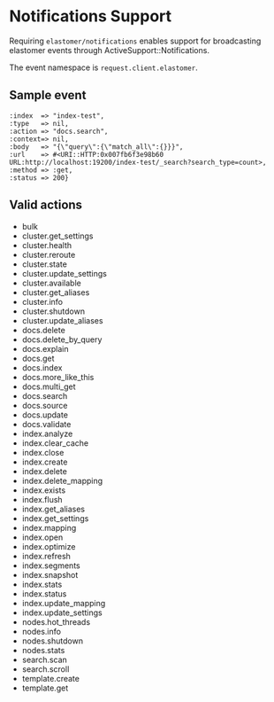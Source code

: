 # Notifications Support

Requiring `elastomer/notifications` enables support for broadcasting
elastomer events through ActiveSupport::Notifications.

The event namespace is `request.client.elastomer`.

## Sample event

```
:index  => "index-test",
:type   => nil,
:action => "docs.search",
:context=> nil,
:body   => "{\"query\":{\"match_all\":{}}}",
:url    => #<URI::HTTP:0x007fb6f3e98b60 URL:http://localhost:19200/index-test/_search?search_type=count>,
:method => :get,
:status => 200}
```

## Valid actions
- bulk
- cluster.get_settings
- cluster.health
- cluster.reroute
- cluster.state
- cluster.update_settings
- cluster.available
- cluster.get_aliases
- cluster.info
- cluster.shutdown
- cluster.update_aliases
- docs.delete
- docs.delete_by_query
- docs.explain
- docs.get
- docs.index
- docs.more_like_this
- docs.multi_get
- docs.search
- docs.source
- docs.update
- docs.validate
- index.analyze
- index.clear_cache
- index.close
- index.create
- index.delete
- index.delete_mapping
- index.exists
- index.flush
- index.get_aliases
- index.get_settings
- index.mapping
- index.open
- index.optimize
- index.refresh
- index.segments
- index.snapshot
- index.stats
- index.status
- index.update_mapping
- index.update_settings
- nodes.hot_threads
- nodes.info
- nodes.shutdown
- nodes.stats
- search.scan
- search.scroll
- template.create
- template.get
